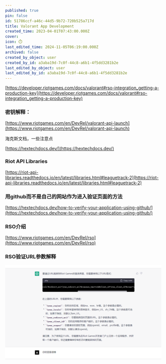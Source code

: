 ```yaml
---
published: true
pin: false
id: 51786ccf-a46c-44d5-9b72-720b525a717d
title: Valorant App Development
created_time: 2023-04-01T07:43:00.000Z
cover: 
icon: ⏱️
last_edited_time: 2024-11-05T06:19:00.000Z
archived: false
created_by_object: user
created_by_id: a3aba19d-7c0f-44c8-a6b1-4f5dd3281b2e
last_edited_by_object: user
last_edited_by_id: a3aba19d-7c0f-44c8-a6b1-4f5dd3281b2e
---
```


[https://developer.riotgames.com/docs/valorant#rso-integration_getting-a-production-key](https://developer.riotgames.com/docs/valorant#rso-integration_getting-a-production-key)

### 密钥解释：

[https://www.riotgames.com/en/DevRel/valorant-api-launch](https://www.riotgames.com/en/DevRel/valorant-api-launch)

海克斯文档，一些注意点

[https://hextechdocs.dev/](https://hextechdocs.dev/)

### Riot API Libraries

[https://riot-api-libraries.readthedocs.io/en/latest/libraries.html#leaguetrack-2](https://riot-api-libraries.readthedocs.io/en/latest/libraries.html#leaguetrack-2)

### 用github而不是自己的网站作为进入验证页面的方法

[https://hextechdocs.dev/how-to-verify-your-application-using-github/](https://hextechdocs.dev/how-to-verify-your-application-using-github/)

### RSO介绍

[https://www.riotgames.com/en/DevRel/rso](https://www.riotgames.com/en/DevRel/rso)

### RSO验证URL参数解释

![](assets/post-images/authorizationURL.png)

<br />



